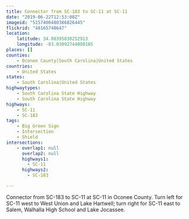```yaml
---
title: Connector from SC-183 to SC-11 at SC-11
date: "2019-06-22T12:53:08Z"
imageid: "5157400480386826445"
flickrid: "48165748647"
location:
    latitude: 34.80395838252913
    longitude: -83.03092744008165
places: []
counties:
    - Oconee County|South Carolina|United States
countries:
    - United States
states:
    - South Carolina|United States
highwaytypes:
    - South Carolina State Highway
    - South Carolina State Highway
highways:
    - SC-11
    - SC-183
tags:
    - Big Green Sign
    - Intersection
    - Shield
intersections:
    - overlap1: null
      overlap2: null
      highways1:
        - SC-11
      highways2:
        - SC-183

---
```

Connector from SC-183 to SC-11 at SC-11 in Oconee County.  Turn left for SC-11 west to West Union and Lake Hartwell; turn right for SC-11 east to Salem, Walhalla High School and Lake Jocassee.